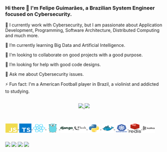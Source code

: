 ### Hi there 👋 I'm Felipe Guimarães, a Brazilian System Engineer focused on Cybersecurity.

🔭 I currently work with Cybersecurity, but I am passionate about Application Development, Programming, Software Architecture, Distributed Computing and much more.<p>
🌱 I’m currently learning Big Data and Artificial Intelligence.<p>
🚧 I'm looking to collaborate on good projects with a good purpose.<p>
🤔 I’m looking for help with good code designs.<p>
💬 Ask me about Cybersecurity issues.<p>
⚡ Fun fact: I'm a American Football player in Brazil, a violinist and addicted to studying.<p>

##

<div align="center">
  <a href="https://github.com/fegma59">
  <img height="180em" src="https://github-readme-stats.vercel.app/api?username=fegma59&show_icons=true&theme=dark&include_all_commits=true&count_private=true"/>
  <img height="180em" src="https://github-readme-stats.vercel.app/api/top-langs/?username=fegma59&layout=compact&langs_count=7&theme=dark"/>
</div>

##

<div style="display: inline_block"><br>
  <img align="center" alt="fegma-Js" height="30" width="40" src="https://raw.githubusercontent.com/devicons/devicon/master/icons/javascript/javascript-plain.svg">
  <img align="center" alt="fegma-Ts" height="30" width="40" src="https://raw.githubusercontent.com/devicons/devicon/master/icons/typescript/typescript-plain.svg">
  <img align="center" alt="fegma-React" height="30" width="40" src="https://raw.githubusercontent.com/devicons/devicon/master/icons/react/react-original.svg">
  <img align="center" alt="fegma-Go" height="30" width="40" src="https://github.com/devicons/devicon/blob/master/icons/go/go-original.svg">
  <img align="center" alt="fegma-Django" height="30" width="40" src="https://github.com/devicons/devicon/blob/master/icons/django/django-plain-wordmark.svg">
   <img align="center" alt="fegma-Django" height="30" width="40" src="https://github.com/devicons/devicon/blob/master/icons/flask/flask-original-wordmark.svg">
  <img align="center" alt="fegma-Python" height="30" width="40" src="https://raw.githubusercontent.com/devicons/devicon/master/icons/python/python-original.svg">
  <img align="center" alt="fegma-Docker" height="30" width="40" src="https://github.com/devicons/devicon/blob/master/icons/docker/docker-original.svg">
  <img align="center" alt="fegma-Kubernets" height="30" width="40" src="https://github.com/devicons/devicon/blob/master/icons/kubernetes/kubernetes-plain-wordmark.svg">
  <img align="center" alt="fegma-Redis" height="30" width="40" src="https://github.com/devicons/devicon/blob/master/icons/redis/redis-original-wordmark.svg">
  <img align="center" alt="fegma-Kafka" height="30" width="40" src="https://github.com/devicons/devicon/blob/master/icons/apachekafka/apachekafka-original-wordmark.svg">
</div>

##

<div> 
  <a href="https://www.youtube.com/channel/UCGW2FL3fMvmM6XhVyJp4Y1g" target="_blank"><img src="https://img.shields.io/badge/YouTube-FF0000?style=for-the-badge&logo=youtube&logoColor=white" target="_blank"></a>
  <a href="https://instagram.com/felipeguimaraes.io" target="_blank"><img src="https://img.shields.io/badge/-Instagram-%23E4405F?style=for-the-badge&logo=instagram&logoColor=white" target="_blank"></a>
  <a href = "mailto:felipegatefy@gmail.com"><img src="https://img.shields.io/badge/-Gmail-%23333?style=for-the-badge&logo=gmail&logoColor=white" target="_blank"></a>
  <a href="https://www.linkedin.com/in/fgui" target="_blank"><img src="https://img.shields.io/badge/-LinkedIn-%230077B5?style=for-the-badge&logo=linkedin&logoColor=white" target="_blank"></a> 
</div>
